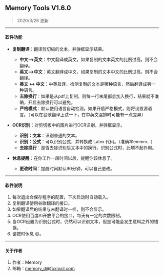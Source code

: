 ## Memory Tools V1.6.0

> 2020/3/26 更新

---

#### 软件功能

- **复制翻译**：翻译剪切板的文本，并弹框显示结果。
    - **中文-->英文**：中文翻译成英文，如果复制的文本英文的比例过高，则不会翻译。
    - **英文-->中文**：英文翻译成中文，如果复制的文本中文的比例过高，则不会翻译。
    - **英文 <-> 中文**：中英互译，检测复制的文本是哪种语言，然后翻译成另一种语言。
    - **去除换行**：如果是从pdf上复制，则每一行末尾都会加入换行，结果就不准确，开启去除换行可以避免。
    - **严格模式**：默认使用语言自动检测，如果开启严格模式，则将设置源语言。（可以在谷歌翻译上试一下，在中英文混排时可能有一点差异）

- **OCR识别**：对剪切板中的图片进行OCR识别，并弹框显示。
    - **识别：文本**：识别普通的文本。
    - **识别：公式**：可以识别公式，并转换成 Latex 代码。（准确率emmm...）
    - **去除换行**：是否去除识别后文本中的换行。识别公式时，此项不起作用。

- **休息提醒**：在你工作一段时间以后，提醒你该休息了。
    - **更改时间**：提醒时间默认90分钟，可以自己更改。

---

#### 软件说明

1. 每次退出会保存程序的配置，下次启动时自动载入。
2. 复制翻译使用谷歌翻译的接口。
3. 如果翻译后的结果与未翻译时一样，则不会显示。
4. OCR使用百度AI开放平台的接口，每天有一定的次数限制。
5. 当OCR设置为识别公式时，仍然可以识别文本，但是可能会发生意料之外的错误。
6. 请按时休息 :smile:。

---

#### 关于作者

1. 作者：Memory
2. 邮箱：memory_d@foxmail.com